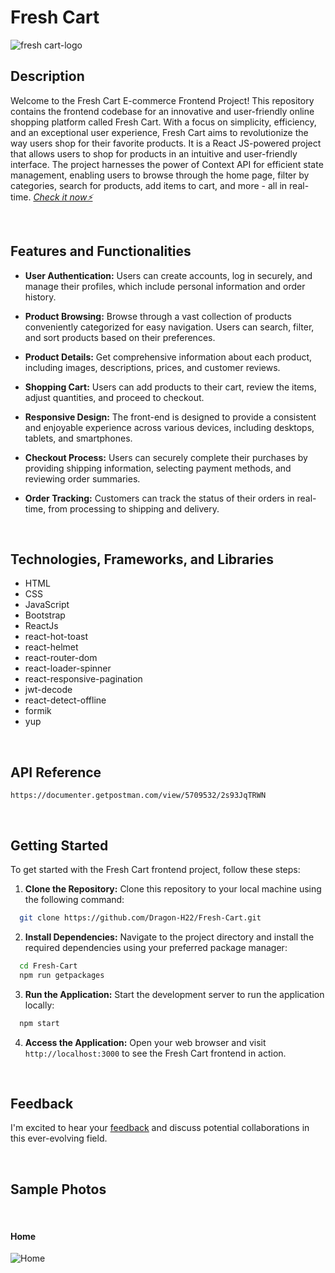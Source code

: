 # Fresh Cart

![fresh cart-logo](https://github.com/Dragon-H22/Fresh-Cart/assets/88390970/fa13511e-04b7-43aa-a2af-51dff8ee991a)


## Description
Welcome to the Fresh Cart E-commerce Frontend Project! This repository contains the frontend codebase for an innovative and user-friendly online shopping platform called Fresh Cart. With a focus on simplicity, efficiency, and an exceptional user experience, Fresh Cart aims to revolutionize the way users shop for their favorite products.
It is a React JS-powered project that allows users to shop for products in an intuitive and user-friendly interface. The project harnesses the power of Context API for efficient state management, enabling users to browse through the home page, filter by categories, search for products, add items to cart, and more - all in real-time.
 *<a href="https://fresh-cart-dragon-h22.vercel.app" target="_blank"> Check it now⚡</a>*



<br>


## Features and Functionalities
- <strong>User Authentication:</strong> Users can create accounts, log in securely, and manage their profiles, which include personal information and order history.

- <strong>Product Browsing:</strong> Browse through a vast collection of products conveniently categorized for easy navigation. Users can search, filter, and sort products based on their preferences.

- <strong>Product Details:</strong> Get comprehensive information about each product, including images, descriptions, prices, and customer reviews.

- <strong>Shopping Cart:</strong> Users can add products to their cart, review the items, adjust quantities, and proceed to checkout.

- <strong>Responsive Design:</strong> The front-end is designed to provide a consistent and enjoyable experience across various devices, including desktops, tablets, and smartphones.

- <strong>Checkout Process:</strong> Users can securely complete their purchases by providing shipping information, selecting payment methods, and reviewing order summaries.

- <strong>Order Tracking:</strong> Customers can track the status of their orders in real-time, from processing to shipping and delivery.


<br>


## Technologies, Frameworks, and Libraries
- HTML
- CSS
- JavaScript
- Bootstrap
- ReactJs
- react-hot-toast
- react-helmet
- react-router-dom
- react-loader-spinner
- react-responsive-pagination
- jwt-decode
- react-detect-offline
- formik
- yup





<br>


## API Reference
``` 
https://documenter.getpostman.com/view/5709532/2s93JqTRWN
```



<br>


## Getting Started

To get started with the Fresh Cart frontend project, follow these steps:

1. <strong>Clone the Repository:</strong> Clone this repository to your local machine using the following command:
```bash
  git clone https://github.com/Dragon-H22/Fresh-Cart.git
```

2. <strong>Install Dependencies:</strong> Navigate to the project directory and install the required dependencies using your preferred package manager:
```bash
  cd Fresh-Cart
  npm run getpackages
```
3. <strong>Run the Application:</strong> Start the development server to run the application locally:
```bash
  npm start
```
4. <strong>Access the Application:</strong> Open your web browser and visit `http://localhost:3000` to see the Fresh Cart frontend in action.



<br>


## Feedback
I'm excited to hear your <u><a href="https://forms.gle/38PiwB5dUTHNTPAS6" target="_blank">feedback</a></u> and discuss potential collaborations in this ever-evolving field.




<br>

## Sample Photos 


<br>

#### Home
![Home](https://github.com/Dragon-H22/Fresh-Cart/assets/88390970/fe7a8318-4ea8-42fb-8bc0-88b6c7987264)



